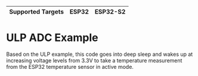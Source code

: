 | Supported Targets | ESP32 | ESP32-S2 |
| ----------------- | ----- | -------- |

# ULP ADC Example

Based on the ULP example, this code goes into deep sleep and wakes up at increasing voltage levels from 3.3V to take a temperature measurement from the ESP32 temperature sensor in active mode.
